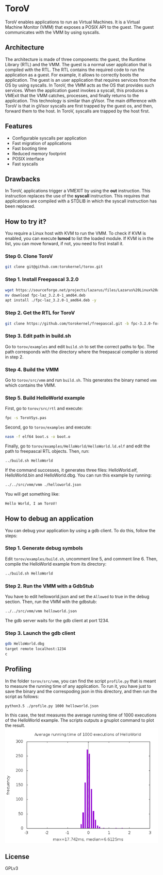 # ToroV
ToroV enables applications to run as Virtual Machines. It is a Virtual Machine Monitor (VMM) that exposes a POSIX API to the guest. The guest communicates with the VMM by using syscalls.

## Architecture
The architecture is made of three components: the guest, the Runtime Library (RTL) and the VMM. The guest is a normal user application that is compiled with the RTL. The RTL contains the required code to run the application as a guest. For example, it allows to correctly boots the application. The guest is an user application that requires services from the OS by using syscalls. In ToroV, the VMM acts as the OS that provides such services. When the application guest invokes a syscall, this produces a VMExit that the VMM catches, processes, and finally returns to the application. This technology is similar than gVisor. The main difference with ToroV is that in gVisor syscalls are first trapped by the guest os, and then, forward them to the host. In ToroV, syscalls are trapped by the host first.

## Features
- Configurable syscalls per application
- Fast migration of applications
- Fast booting time
- Reduced memory footprint
- POSIX interface
- Fast syscalls

## Drawbacks
In ToroV, applications trigger a VMEXIT by using the **out** instruction. This instruction replaces the use of the **syscall** instruction. This requires that applications are compiled with a STDLIB in which the syscall instruction has been replaced.

## How to try it?
You require a Linux host with KVM to run the VMM. To check if KVM is enabled, you can execute **lsmod** to list the loaded module. If KVM is in the list, you can move forward, if not, you need to first install it.

### Step 0. Clone ToroV
```bash
git clone git@github.com:torokernel/torov.git
```
### Step 1. Install Freepascal 3.2.0
```bash
wget https://sourceforge.net/projects/lazarus/files/Lazarus%20Linux%20amd64%20DEB/Lazarus%202.0.10/fpc-laz_3.2.0-1_amd64.deb/download
mv download fpc-laz_3.2.0-1_amd64.deb
apt install ./fpc-laz_3.2.0-1_amd64.deb -y
```
### Step 2. Get the RTL for ToroV
```bash
git clone https://github.com/torokernel/freepascal.git -b fpc-3.2.0-for-torov fpc-3.2.0-for-torov
```
### Step 3. Edit path in build.sh
Go to `torov/examples` and edit `build.sh` to set the correct paths to fpc. The path corresponds with the directory where the freepascal compiler is stored in step 2.

### Step 4. Build the VMM
Go to `torov/src/vmm` and run `build.sh`. This generates the binary named `vmm` which contains the VMM.

### Step 5. Build HelloWorld example
First, go to `torov/src/rtl` and execute:
```bash
fpc -s ToroVSys.pas
```
Second, go to `torov/examples` and execute:
```bash
nasm -f elf64 boot.s -o boot.o
```
Finally, go to `torov/examples/HelloWorld/HelloWorld.ld.elf` and edit the path to freepascal RTL objects. Then, run:
```bash
../build.sh HelloWorld
```
If the command successes, it generates three files: HelloWorld.elf, HelloWorld.bin and HelloWorld.dbg. You can run this example by running:
```bash
../../src/vmm/vmm ./helloworld.json
```
You will get something like:
```bash
Hello World, I am ToroV!
```
## How to debug an application
You can debug your application by using a gdb client. To do this, follow the steps:
### Step 1. Generate debug symbols
Edit `torov/examples/build.sh`, uncomment line 5, and comment line 6. Then, compile the HelloWorld example from its directory:
```bash
../build.sh HelloWorld
```
### Step 2. Run the VMM with a GdbStub
You have to edit helloworld.json and set the `Allowed` to true in the debug section. Then, run the VMM with the gdbstub:
```bash
../../src/vmm/vmm helloworld.json
```
The gdb server waits for the gdb client at port 1234.
### Step 3. Launch the gdb client
```bash
gdb HelloWorld.dbg
target remote localhost:1234
c
```
## Profiling
In the folder `torov/src/vmm`, you can find the script `profile.py` that is meant to measure the running time of any application. To run it, you have just to save the binary and the correspoding json in this directory, and then run the script as follows:
```bash
python3.5 ./profile.py 1000 helloworld.json
```
In this case, the test measures the average running time of 1000 executions of the HelloWorld example. The scripts outputs a gnuplot command to plot the result.
![plot](https://github.com/torokernel/torov/raw/master/examples/HelloWorld/HelloWorld.png)
## License
GPLv3
